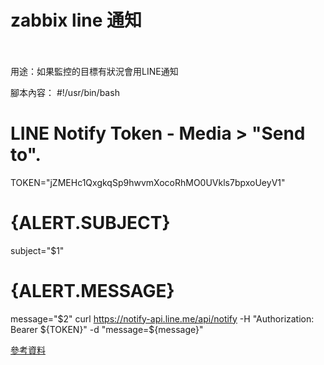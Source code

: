 <H1>zabbix line 通知</H1><BR>
<BR>
用途：如果監控的目標有狀況會用LINE通知<BR>


腳本內容：
#!/usr/bin/bash
# LINE Notify Token - Media > "Send to".
TOKEN="jZMEHc1QxgkqSp9hwvmXocoRhMO0UVkls7bpxoUeyV1"
# {ALERT.SUBJECT}
subject="$1"
# {ALERT.MESSAGE}
message="$2"
curl https://notify-api.line.me/api/notify -H "Authorization: Bearer ${TOKEN}" -d "message=${message}"






[參考資料](https://dotblogs.com.tw/xerion30476/2019/08/28/153643)
